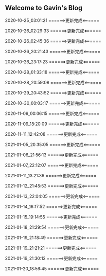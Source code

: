 ## Welcome to Gavin's Blog

2020-10-25_03:01:21
======>更新完成<======

2020-10-26_02:29:33
======>更新完成<======

2020-10-26_02:45:36
======>更新完成<======

2020-10-26_20:21:43
======>更新完成<======

2020-10-26_23:17:23
======>更新完成<======

2020-10-28_01:33:18
======>更新完成<======

2020-10-28_20:59:08
======>更新完成<======

2020-10-29_20:43:52
======>更新完成<======

2020-10-30_00:03:17
======>更新完成<======

2020-11-09_00:06:15
======>更新完成<======

2020-11-09_18:20:09
======>更新完成<======

2020-11-11_12:42:08
======>更新完成<======

2021-01-05_20:35:05
======>更新完成<======

2021-01-06_21:56:13
======>更新完成<======

2021-01-07_22:12:07
======>更新完成<======

2021-01-11_13:21:36
======>更新完成<======

2021-01-12_21:45:53
======>更新完成<======

2021-01-13_22:04:05
======>更新完成<======

2021-01-14_19:17:52
======>更新完成<======

2021-01-15_19:14:55
======>更新完成<======

2021-01-18_21:29:54
======>更新完成<======

2021-01-19_21:18:49
======>更新完成<======

2021-01-19_21:21:21
======>更新完成<======

2021-01-19_21:30:12
======>更新完成<======

2021-01-20_18:56:45
======>更新完成<======
